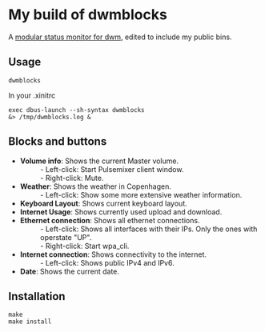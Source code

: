 <h1> 
    My build of dwmblocks
</h1>

<p>
    A <a href="https://github.com/ashish-yadav11/dwmblocks">modular status monitor for dwm</a>, edited to include my public bins.
</p>

<h2>
    Usage
</h2>

<p>
    <pre><code>dwmblocks</code></pre>

In your .xinitrc
    <pre><code>exec dbus-launch --sh-syntax dwmblocks &> /tmp/dwmblocks.log &</code></pre>
</p>

<h2>
    Blocks and buttons
</h2>

<ul>
    <li><b>Volume info</b>: Shows the current Master volume. </li>
        <dd>- Left-click: Start Pulsemixer client window.</dd>
        <dd>- Right-click: Mute.</dd>
    <li><b>Weather</b>: Shows the weather in Copenhagen. </li>
        <dd>- Left-click: Show some more extensive weather information.</dd>
    <li><b>Keyboard Layout</b>: Shows current keyboard layout. </li>
    <li><b>Internet Usage</b>: Shows currently used upload and download. </li>
    <li><b>Ethernet connection</b>: Shows all ethernet connections. </li>
        <dd>- Left-click: Shows all interfaces with their IPs. Only the ones with operstate "UP".</dd>
        <dd>- Right-click: Start wpa_cli.</dd>
    <li><b>Internet connection</b>: Shows connectivity to the internet.</li>
        <dd>- Left-click: Shows public IPv4 and IPv6.</dd>
    <li><b>Date</b>: Shows the current date.</li>
</ul>

<h2>
    Installation
</h2>

<pre><code>make
make install
</code></pre>

